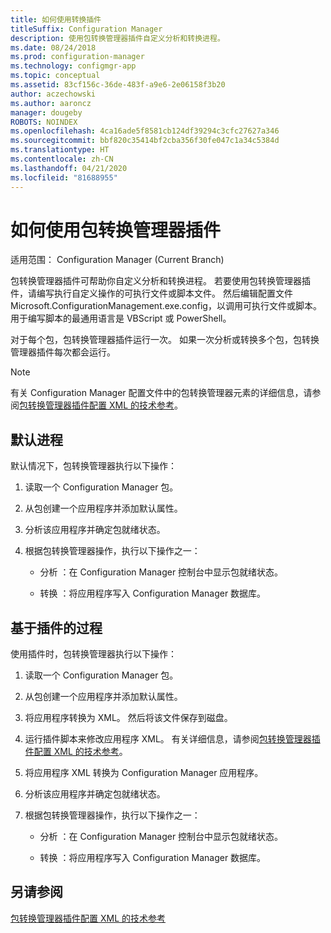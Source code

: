 ```yaml
---
title: 如何使用转换插件
titleSuffix: Configuration Manager
description: 使用包转换管理器插件自定义分析和转换进程。
ms.date: 08/24/2018
ms.prod: configuration-manager
ms.technology: configmgr-app
ms.topic: conceptual
ms.assetid: 83cf156c-36de-483f-a9e6-2e06158f3b20
author: aczechowski
ms.author: aaroncz
manager: dougeby
ROBOTS: NOINDEX
ms.openlocfilehash: 4ca16ade5f8581cb124df39294c3cfc27627a346
ms.sourcegitcommit: bbf820c35414bf2cba356f30fe047c1a34c5384d
ms.translationtype: HT
ms.contentlocale: zh-CN
ms.lasthandoff: 04/21/2020
ms.locfileid: "81688955"
---
```

# <a name="how-to-use-the-package-conversion-manager-plug-in"></a>如何使用包转换管理器插件

适用范围：  Configuration Manager (Current Branch)

<!--1357861-->

包转换管理器插件可帮助你自定义分析和转换进程。 若要使用包转换管理器插件，请编写执行自定义操作的可执行文件或脚本文件。 然后编辑配置文件 Microsoft.ConfigurationManagement.exe.config，以调用可执行文件或脚本。 用于编写脚本的最通用语言是 VBScript 或 PowerShell。

对于每个包，包转换管理器插件运行一次。 如果一次分析或转换多个包，包转换管理器插件每次都会运行。

> [!NOTE]  
> 有关 Configuration Manager 配置文件中的包转换管理器元素的详细信息，请参阅[包转换管理器插件配置 XML 的技术参考](plugin-config-xml.md)。



## <a name="default-process"></a>默认进程

默认情况下，包转换管理器执行以下操作：

1.  读取一个 Configuration Manager 包。  

2.  从包创建一个应用程序并添加默认属性。  

3.  分析该应用程序并确定包就绪状态。  

4.  根据包转换管理器操作，执行以下操作之一：  

    - 分析  ：在 Configuration Manager 控制台中显示包就绪状态。  

    - 转换  ：将应用程序写入 Configuration Manager 数据库。  


## <a name="plug-in-based-process"></a>基于插件的过程 

使用插件时，包转换管理器执行以下操作：

1.  读取一个 Configuration Manager 包。  

2.  从包创建一个应用程序并添加默认属性。  

3.  将应用程序转换为 XML。 然后将该文件保存到磁盘。  

4.  运行插件脚本来修改应用程序 XML。 有关详细信息，请参阅[包转换管理器插件配置 XML 的技术参考](plugin-config-xml.md)。  

5.  将应用程序 XML 转换为 Configuration Manager 应用程序。  

6.  分析该应用程序并确定包就绪状态。  

7.  根据包转换管理器操作，执行以下操作之一：  

    - 分析  ：在 Configuration Manager 控制台中显示包就绪状态。  

    - 转换  ：将应用程序写入 Configuration Manager 数据库。  



## <a name="see-also"></a>另请参阅

[包转换管理器插件配置 XML 的技术参考](plugin-config-xml.md)
